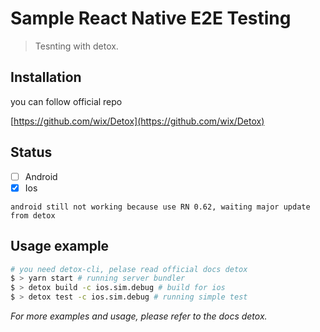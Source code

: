 # Sample React Native E2E Testing
> Tesnting with detox.

## Installation

you can follow official repo

[https://github.com/wix/Detox](https://github.com/wix/Detox)

## Status
- [ ] Android
- [x] Ios

```
android still not working because use RN 0.62, waiting major update from detox
```

## Usage example

```bash
# you need detox-cli, pelase read official docs detox
$ > yarn start # running server bundler
$ > detox build -c ios.sim.debug # build for ios
$ > detox test -c ios.sim.debug # running simple test
```

_For more examples and usage, please refer to the docs detox._
